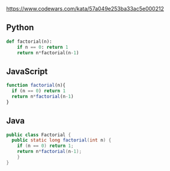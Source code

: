 https://www.codewars.com/kata/57a049e253ba33ac5e000212

## Python
```python
def factorial(n):
    if n == 0: return 1
    return n*factorial(n-1)
```

## JavaScript
```js
function factorial(n){
  if (n == 0) return 1
  return n*factorial(n-1)
}
```

## Java
```java
public class Factorial {
  public static long factorial(int n) {
    if (n == 0) return 1;
    return n*factorial(n-1);
    }
}
```